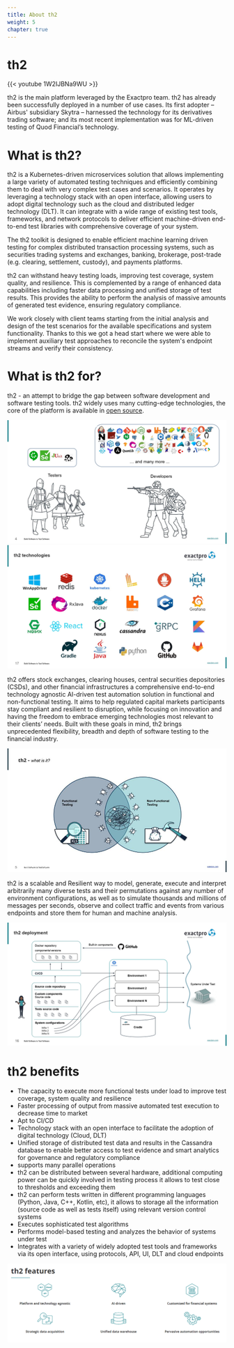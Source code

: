```yaml
---
title: About th2
weight: 5
chapter: true
---
```


# th2
{{< youtube 1W2IJBNa9WU >}}

th2 is the main platform leveraged by the Exactpro team. th2 has already been successfully deployed in a number of use cases. Its first adopter – Airbus' subsidiary Skytra – harnessed the technology for its derivatives trading software; and its most recent implementation was for ML-driven testing of Quod Financial’s technology.

# What is th2?

th2 is a Kubernetes-driven microservices solution that allows implementing a large variety of automated testing techniques and efficiently combining them to deal with very complex test cases and scenarios. It operates by leveraging a technology stack with an open interface, allowing users to adopt digital technology such as the cloud and distributed ledger technology (DLT). It can integrate with a wide range of existing test tools, frameworks, and network protocols to deliver efficient machine-driven end-to-end test libraries with comprehensive coverage of your system.

The th2 toolkit is designed to enable efficient machine learning driven testing for complex distributed transaction processing systems, such as securities trading systems and exchanges, banking, brokerage, post-trade (e.g. clearing, settlement, custody), and payments platforms.

th2 can withstand heavy testing loads, improving test coverage, system quality, and resilience. This is complemented by a range of enhanced data capabilities including faster data processing and unified storage of test results. This provides the ability to perform the analysis of massive amounts of generated test evidence, ensuring regulatory compliance.

We work closely with client teams starting from the initial analysis and design of the test scenarios for the available specifications and system functionality. Thanks to this we got a head start where we were able to implement auxiliary test approaches to reconcile the system's endpoint streams and verify their consistency.

# What is th2 for?

th2 - an attempt to bridge the gap between software development and software testing tools. th2 widely uses many cutting-edge technologies, the core of the platform is available in [open source](https://github.com/th2-net).

![About 1](images/about1.jpg)
![About 3](images/about3.jpg)

th2 offers stock exchanges, clearing houses, central securities depositories (CSDs), and other financial infrastructures a comprehensive end-to-end technology agnostic AI-driven test automation solution in functional and non-functional testing. It aims to help regulated capital markets participants stay compliant and resilient to disruption, while focusing on innovation and having the freedom to embrace emerging technologies most relevant to their clients’ needs. Built with these goals in mind, th2 brings unprecedented flexibility, breadth and depth of software testing to the financial industry.

![About 4](images/about4.jpg)

th2 is a scalable and Resilient way to model, generate, execute and interpret arbitrarily many diverse tests and their permutations against any number of environment configurations, as well as to simulate thousands and millions of messages per seconds, observe and collect traffic and events from various endpoints and store them for human and machine analysis.

![About 2](images/about2.jpg)

# th2 benefits
- The capacity to execute more functional tests under load to improve test coverage, system quality and resilience
- Faster processing of output from massive automated test execution to decrease time to market
- Apt to CI/CD
- Technology stack with an open interface to facilitate the adoption of digital technology (Cloud, DLT)
- Unified storage of distributed test data and results in the Cassandra database to enable better access to test evidence and smart analytics for governance and regulatory compliance
- supports many parallel operations
- th2 can be distributed between several hardware, additional computing power can be quickly involved in testing process it allows to test close to thresholds and exceeding them
- th2 can perform tests written in different programming languages (Python, Java, C++, Kotlin, etc), it allows to storage all the information (source code as well as tests itself) using relevant version control systems
- Executes sophisticated test algorithms
- Performs model-based testing and analyzes the behavior of systems under test
- Integrates with a variety of widely adopted test tools and frameworks via its open interface, using protocols, API, UI, DLT and cloud endpoints

![About 6](images/about6.PNG)